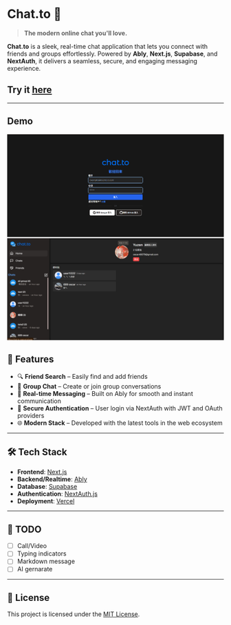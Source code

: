 # Chat.to 💬

> **The modern online chat you'll love.**

**Chat.to** is a sleek, real-time chat application that lets you connect with friends and groups effortlessly. Powered by **Ably**, **Next.js**, **Supabase**, and **NextAuth**, it delivers a seamless, secure, and engaging messaging experience.

## Try it [here](https://chat-to-sage.vercel.app/)

---

## Demo

![image](https://github.com/yuzen9622/chat.to/blob/main/README/image.png)
![image](https://github.com/yuzen9622/chat.to/blob/main/README/image2.png)

## 🚀 Features

- 🔍 **Friend Search** – Easily find and add friends
- 👥 **Group Chat** – Create or join group conversations
- 💬 **Real-time Messaging** – Built on Ably for smooth and instant communication
- 🔐 **Secure Authentication** – User login via NextAuth with JWT and OAuth providers
- 🌐 **Modern Stack** – Developed with the latest tools in the web ecosystem

---

## 🛠️ Tech Stack

- **Frontend**: [Next.js](https://nextjs.org/)
- **Backend/Realtime**: [Ably](https://ably.com/)
- **Database**: [Supabase](https://supabase.com/)
- **Authentication**: [NextAuth.js](https://next-auth.js.org/)
- **Deployment**: [Vercel](https://vercel.com/)

---

## 📌 TODO

- [ ] Call/Video
- [ ] Typing indicators
- [ ] Markdown message
- [ ] AI gernarate

---

## 📄 License

This project is licensed under the [MIT License](LICENSE).
